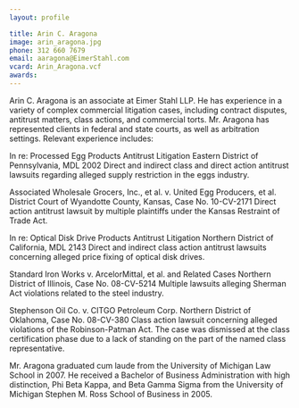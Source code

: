 ```yaml
---
layout: profile

title: Arin C. Aragona
image: arin_aragona.jpg
phone: 312 660 7679
email: aaragona@EimerStahl.com
vcard: Arin_Aragona.vcf
awards:
---
```

Arin C. Aragona is an associate at Eimer Stahl LLP.  He has experience in a variety of complex commercial litigation cases, including contract disputes, antitrust matters, class actions, and commercial torts.  Mr. Aragona has represented clients in federal and state courts, as well as arbitration settings.  Relevant experience includes:

In re: Processed Egg Products Antitrust Litigation
Eastern District of Pennsylvania, MDL 2002
Direct and indirect class and direct action antitrust lawsuits regarding alleged supply restriction in the eggs industry.

Associated Wholesale Grocers, Inc., et al. v. United Egg Producers, et al.
District Court of Wyandotte County, Kansas, Case No. 10-CV-2171
Direct action antitrust lawsuit by multiple plaintiffs under the Kansas Restraint of Trade Act.

In re: Optical Disk Drive Products Antitrust Litigation
Northern District of California, MDL 2143
Direct and indirect class action antitrust lawsuits concerning alleged price fixing of optical disk drives.

Standard Iron Works v. ArcelorMittal, et al. and Related Cases
Northern District of Illinois, Case No. 08-CV-5214
Multiple lawsuits alleging Sherman Act violations related to the steel industry.

Stephenson Oil Co. v. CITGO Petroleum Corp.
Northern District of Oklahoma, Case No. 08-CV-380
Class action lawsuit concerning alleged violations of the Robinson-Patman Act.  The case was dismissed at the class certification phase due to a lack of standing on the part of the named class representative.

Mr. Aragona graduated cum laude from the University of Michigan Law School in 2007.  He received a Bachelor of Business Administration with high distinction, Phi Beta Kappa, and Beta Gamma Sigma from the University of Michigan Stephen M. Ross School of Business in 2005.

